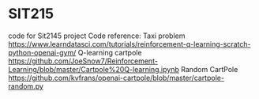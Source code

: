 # SIT215
code for Sit2145 project
Code reference: 
Taxi problem
https://www.learndatasci.com/tutorials/reinforcement-q-learning-scratch-python-openai-gym/
Q-learning cartpole
https://github.com/JoeSnow7/Reinforcement-Learning/blob/master/Cartpole%20Q-learning.ipynb
Random CartPole
https://github.com/kvfrans/openai-cartpole/blob/master/cartpole-random.py
